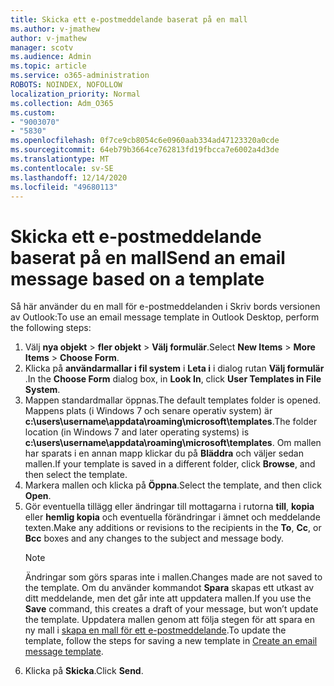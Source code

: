 ```yaml
---
title: Skicka ett e-postmeddelande baserat på en mall
ms.author: v-jmathew
author: v-jmathew
manager: scotv
ms.audience: Admin
ms.topic: article
ms.service: o365-administration
ROBOTS: NOINDEX, NOFOLLOW
localization_priority: Normal
ms.collection: Adm_O365
ms.custom:
- "9003070"
- "5830"
ms.openlocfilehash: 0f7ce9cb8054c6e0960aab334ad47123320a0cde
ms.sourcegitcommit: 64eb79b3664ce762813fd19fbcca7e6002a4d3de
ms.translationtype: MT
ms.contentlocale: sv-SE
ms.lasthandoff: 12/14/2020
ms.locfileid: "49680113"
---
```

# <a name="send-an-email-message-based-on-a-template"></a><span data-ttu-id="dfd4c-102">Skicka ett e-postmeddelande baserat på en mall</span><span class="sxs-lookup"><span data-stu-id="dfd4c-102">Send an email message based on a template</span></span>

<span data-ttu-id="dfd4c-103">Så här använder du en mall för e-postmeddelanden i Skriv bords versionen av Outlook:</span><span class="sxs-lookup"><span data-stu-id="dfd4c-103">To use an email message template in Outlook Desktop, perform the following steps:</span></span>

1. <span data-ttu-id="dfd4c-104">Välj **nya objekt**  >  **fler objekt**  >  **Välj formulär**.</span><span class="sxs-lookup"><span data-stu-id="dfd4c-104">Select **New Items** > **More Items** > **Choose Form**.</span></span>
2. <span data-ttu-id="dfd4c-105">Klicka på **användarmallar i fil system** i **Leta i** i dialog rutan **Välj formulär** .</span><span class="sxs-lookup"><span data-stu-id="dfd4c-105">In the **Choose Form** dialog box, in **Look In**, click **User Templates in File System**.</span></span>
3. <span data-ttu-id="dfd4c-106">Mappen standardmallar öppnas.</span><span class="sxs-lookup"><span data-stu-id="dfd4c-106">The default templates folder is opened.</span></span> <span data-ttu-id="dfd4c-107">Mappens plats (i Windows 7 och senare operativ system) är **c:\users\username\appdata\roaming\microsoft\templates**.</span><span class="sxs-lookup"><span data-stu-id="dfd4c-107">The folder location (in Windows 7 and later operating systems) is **c:\users\username\appdata\roaming\microsoft\templates**.</span></span> <span data-ttu-id="dfd4c-108">Om mallen har sparats i en annan mapp klickar du på **Bläddra** och väljer sedan mallen.</span><span class="sxs-lookup"><span data-stu-id="dfd4c-108">If your template is saved in a different folder, click **Browse**, and then select the template.</span></span>
4. <span data-ttu-id="dfd4c-109">Markera mallen och klicka på **Öppna**.</span><span class="sxs-lookup"><span data-stu-id="dfd4c-109">Select the template, and then click **Open**.</span></span>
5. <span data-ttu-id="dfd4c-110">Gör eventuella tillägg eller ändringar till mottagarna i rutorna **till**, **kopia** eller **hemlig kopia** och eventuella förändringar i ämnet och meddelande texten.</span><span class="sxs-lookup"><span data-stu-id="dfd4c-110">Make any additions or revisions to the recipients in the **To**, **Cc**, or **Bcc** boxes and any changes to the subject and message body.</span></span>
    > [!NOTE]
    > <span data-ttu-id="dfd4c-111">Ändringar som görs sparas inte i mallen.</span><span class="sxs-lookup"><span data-stu-id="dfd4c-111">Changes made are not saved to the template.</span></span> <span data-ttu-id="dfd4c-112">Om du använder kommandot **Spara** skapas ett utkast av ditt meddelande, men det går inte att uppdatera mallen.</span><span class="sxs-lookup"><span data-stu-id="dfd4c-112">If you use the **Save** command, this creates a draft of your message, but won’t update the template.</span></span> <span data-ttu-id="dfd4c-113">Uppdatera mallen genom att följa stegen för att spara en ny mall i [skapa en mall för ett e-postmeddelande](https://support.microsoft.com/office/create-an-email-message-template-43ec7142-4dd0-4351-8727-bd0977b6b2d1).</span><span class="sxs-lookup"><span data-stu-id="dfd4c-113">To update the template, follow the steps for saving a new template in [Create an email message template](https://support.microsoft.com/office/create-an-email-message-template-43ec7142-4dd0-4351-8727-bd0977b6b2d1).</span></span>
6. <span data-ttu-id="dfd4c-114">Klicka på **Skicka**.</span><span class="sxs-lookup"><span data-stu-id="dfd4c-114">Click **Send**.</span></span>
